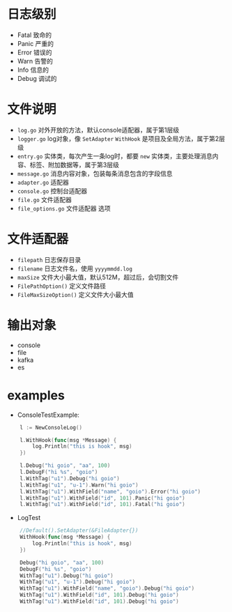# 日志级别

- Fatal 致命的
- Panic 严重的
- Error 错误的
- Warn 告警的
- Info 信息的
- Debug 调试的

# 文件说明

- `log.go` 对外开放的方法，默认console适配器，属于第1层级
- `logger.go` log对象，像 `SetAdapter` `WithHook` 是项目及全局方法，属于第2层级
- `entry.go` 实体类，每次产生一条log时，都要 `new` 实体类，主要处理消息内容、标签、附加数据等，属于第3层级
- `message.go` 消息内容对象，包装每条消息包含的字段信息
- `adapter.go` 适配器
- `console.go` 控制台适配器
- `file.go` 文件适配器
- `file_options.go` 文件适配器 选项

# 文件适配器

- `filepath` 日志保存目录
- `filename` 日志文件名，使用 `yyyymmdd.log`
- `maxSize` 文件大小最大值，默认512M，超过后，会切割文件
- `FilePathOption()` 定义文件路径
- `FileMaxSizeOption()` 定义文件大小最大值

# 输出对象

- console
- file
- kafka
- es

# examples
- ConsoleTestExample:
```go
	l := NewConsoleLog()

	l.WithHook(func(msg *Message) {
		log.Println("this is hook", msg)
	})

	l.Debug("hi goio", "aa", 100)
	l.DebugF("hi %s", "goio")
	l.WithTag("u1").Debug("hi goio")
	l.WithTag("u1", "u-1").Warn("hi goio")
	l.WithTag("u1").WithField("name", "goio").Error("hi goio")
	l.WithTag("u1").WithField("id", 101).Panic("hi goio")
	l.WithTag("u1").WithField("id", 101).Fatal("hi goio")
```
- LogTest
```go
	//Default().SetAdapter(&FileAdapter{})
	WithHook(func(msg *Message) {
		log.Println("this is hook", msg)
	})

	Debug("hi goio", "aa", 100)
	DebugF("hi %s", "goio")
	WithTag("u1").Debug("hi goio")
	WithTag("u1", "u-1").Debug("hi goio")
	WithTag("u1").WithField("name", "goio").Debug("hi goio")
	WithTag("u1").WithField("id", 101).Debug("hi goio")
	WithTag("u1").WithField("id", 101).Debug("hi goio")
```
